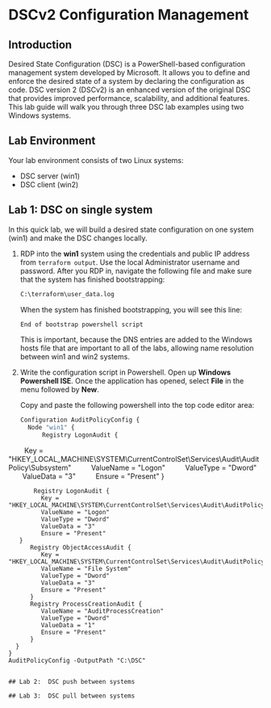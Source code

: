 # DSCv2 Configuration Management

## Introduction
Desired State Configuration (DSC) is a PowerShell-based configuration management system developed by Microsoft. It allows you to define and enforce the desired state of a system by declaring the configuration as code. DSC version 2 (DSCv2) is an enhanced version of the original DSC that provides improved performance, scalability, and additional features.
This lab guide will walk you through three DSC lab examples using two Windows systems.  

## Lab Environment
Your lab environment consists of two Linux systems:

- DSC server (win1)
- DSC client (win2)

## Lab 1:  DSC on single system
In this quick lab, we will build a desired state configuration on one system  (win1) and make the DSC changes locally.

1. RDP into the **win1** system using the credentials and public IP address from ```terraform output```.  Use the local Administrator username and password.  After you RDP in, navigate the following file and make sure that the system has finished bootstrapping:
   ```bash
   C:\terraform\user_data.log
   ```

   When the system has finished bootstrapping, you will see this line:
   ```bash
   End of bootstrap powershell script
   ```

   This is important, because the DNS entries are added to the Windows hosts file that are important to all of the labs, allowing name resolution between win1 and win2 systems.

2. Write the configuration script in Powershell.  Open up **Windows Powershell ISE**.  Once the application has opened, select **File** in the menu followed by **New**.

   Copy and paste the following powershell into the top code editor area:
   
   ```bash
   Configuration AuditPolicyConfig {
     Node "win1" {
         Registry LogonAudit {
         Key = "HKEY_LOCAL_MACHINE\SYSTEM\CurrentControlSet\Services\Audit\AuditPolicy\Subsystem"
         ValueName = "Logon"
         ValueType = "Dword"
         ValueData = "3"
         Ensure = "Present"
      }
       
   ```
       Registry LogonAudit {
         Key = "HKEY_LOCAL_MACHINE\SYSTEM\CurrentControlSet\Services\Audit\AuditPolicy\Subsystem"
         ValueName = "Logon"
         ValueType = "Dword"
         ValueData = "3"
         Ensure = "Present"
      }
      Registry ObjectAccessAudit {
         Key = "HKEY_LOCAL_MACHINE\SYSTEM\CurrentControlSet\Services\Audit\AuditPolicy\Subsystem"
         ValueName = "File System"
         ValueType = "Dword"
         ValueData = "3" 
         Ensure = "Present"
      }
      Registry ProcessCreationAudit {
         ValueName = "AuditProcessCreation"
         ValueType = "Dword"
         ValueData = "1" 
         Ensure = "Present"
      }
     }
   }
   AuditPolicyConfig -OutputPath "C:\DSC"
   

## Lab 2:  DSC push between systems

## Lab 3:  DSC pull between systems

